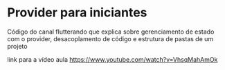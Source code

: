 # Provider para iniciantes

Código do canal flutterando que explica sobre gerenciamento de estado com o provider, desacoplamento de código e estrutura de pastas de um projeto

link para a vídeo aula 
https://www.youtube.com/watch?v=VhsqMahAmOk